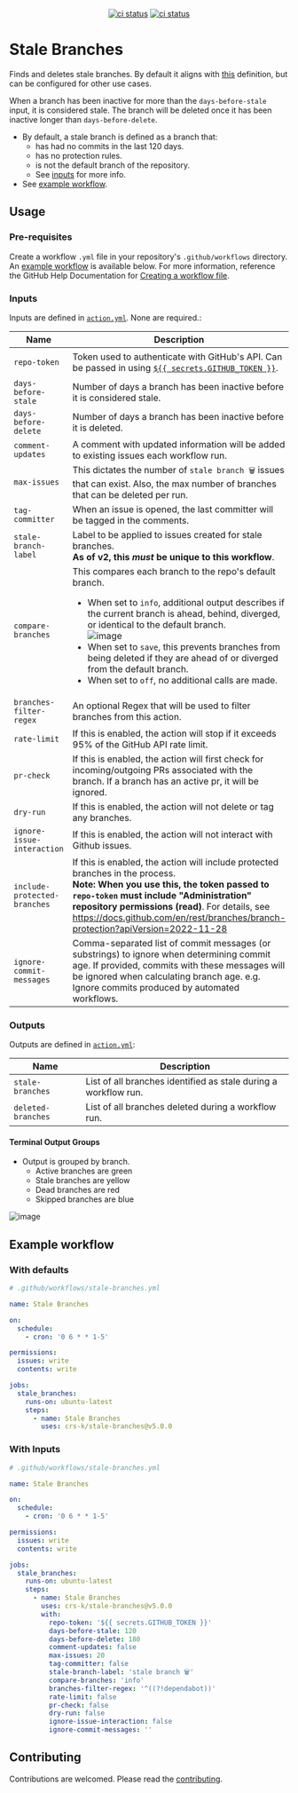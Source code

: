 <p align="center">
  <a href="https://github.com/crs-k/stale-branches/actions"><img alt="ci status" src="https://github.com/crs-k/stale-branches/actions/workflows/ci.yml/badge.svg"></a>
  <a href="https://github.com/crs-k/stale-branches/actions"><img alt="ci status" src="https://github.com/crs-k/stale-branches/actions/workflows/codeql-analysis.yml/badge.svg"></a>
</p>

# Stale Branches

Finds and deletes stale branches. By default it aligns with
[this](https://docs.github.com/en/repositories/configuring-branches-and-merges-in-your-repository/managing-branches-in-your-repository/viewing-branches-in-your-repository) definition, but can be
configured for other use cases.

When a branch has been inactive for more than the `days-before-stale` input, it is considered stale. The branch will be deleted once it has been inactive longer than `days-before-delete`.

- By default, a stale branch is defined as a branch that:
  - has had no commits in the last 120 days.
  - has no protection rules.
  - is not the default branch of the repository.
  - See [inputs](https://github.com/crs-k/stale-branches#inputs) for more info.
- See [example workflow](https://github.com/crs-k/stale-branches#example-workflow).

## Usage

### Pre-requisites

Create a workflow `.yml` file in your repository's `.github/workflows` directory. An [example workflow](#example-workflow) is available below. For more information, reference the GitHub Help
Documentation for [Creating a workflow file](https://help.github.com/en/articles/configuring-a-workflow#creating-a-workflow-file).

### Inputs

Inputs are defined in [`action.yml`](action.yml). None are required.:

| Name                         | Description                                                                                                                                                                                                                                                                                                                                                                                                                                                                                                                   | Default                                                                                                  |
| ---------------------------- | ----------------------------------------------------------------------------------------------------------------------------------------------------------------------------------------------------------------------------------------------------------------------------------------------------------------------------------------------------------------------------------------------------------------------------------------------------------------------------------------------------------------------------- | -------------------------------------------------------------------------------------------------------- |
| `repo-token`                 | Token used to authenticate with GitHub's API. Can be passed in using [`${{ secrets.GITHUB_TOKEN }}`](https://docs.github.com/en/actions/security-guides/automatic-token-authentication#about-the-github_token-secret).                                                                                                                                                                                                                                                                                                        | [`${{ github.token }}`](https://docs.github.com/en/actions/learn-github-actions/contexts#github-context) |
| `days-before-stale`          | Number of days a branch has been inactive before it is considered stale.                                                                                                                                                                                                                                                                                                                                                                                                                                                      | 120 days                                                                                                 |
| `days-before-delete`         | Number of days a branch has been inactive before it is deleted.                                                                                                                                                                                                                                                                                                                                                                                                                                                               | 180 days                                                                                                 |
| `comment-updates`            | A comment with updated information will be added to existing issues each workflow run.                                                                                                                                                                                                                                                                                                                                                                                                                                        | false                                                                                                    |
| `max-issues`                 | This dictates the number of `stale branch 🗑️` issues that can exist. Also, the max number of branches that can be deleted per run.                                                                                                                                                                                                                                                                                                                                                                                            | 20                                                                                                       |
| `tag-committer`              | When an issue is opened, the last committer will be tagged in the comments.                                                                                                                                                                                                                                                                                                                                                                                                                                                   | false                                                                                                    |
| `stale-branch-label`         | Label to be applied to issues created for stale branches. <br>**As of v2, this _must_ be unique to this workflow**.                                                                                                                                                                                                                                                                                                                                                                                                           | `stale branch 🗑️`                                                                                        |
| `compare-branches`           | This compares each branch to the repo's default branch. <ul><li>When set to `info`, additional output describes if the current branch is ahead, behind, diverged, or identical to the default branch.<br>![image](https://user-images.githubusercontent.com/26232872/157590411-7c97806c-a509-4002-b7a5-a1e4a5da08eb.png)</li> <li>When set to `save`, this prevents branches from being deleted if they are ahead of or diverged from the default branch.</li> <li>When set to `off`, no additional calls are made.</li></ul> | off                                                                                                      |
| `branches-filter-regex`      | An optional Regex that will be used to filter branches from this action.                                                                                                                                                                                                                                                                                                                                                                                                                                                      | ''                                                                                                       |
| `rate-limit`                 | If this is enabled, the action will stop if it exceeds 95% of the GitHub API rate limit.                                                                                                                                                                                                                                                                                                                                                                                                                                      | true                                                                                                     |
| `pr-check`                   | If this is enabled, the action will first check for incoming/outgoing PRs associated with the branch. If a branch has an active pr, it will be ignored.                                                                                                                                                                                                                                                                                                                                                                       | false                                                                                                    |
| `dry-run`                    | If this is enabled, the action will not delete or tag any branches.                                                                                                                                                                                                                                                                                                                                                                                                                                                           | false                                                                                                    |
| `ignore-issue-interaction`   | If this is enabled, the action will not interact with Github issues.                                                                                                                                                                                                                                                                                                                                                                                                                                                          | false                                                                                                    |
| `include-protected-branches` | If this is enabled, the action will include protected branches in the process.<br>**Note: When you use this, the token passed to `repo-token` must include "Administration" repository permissions (read)**. For details, see https://docs.github.com/en/rest/branches/branch-protection?apiVersion=2022-11-28                                                                                                                                                                                                                | false                                                                                                    |
| `ignore-commit-messages`     | Comma-separated list of commit messages (or substrings) to ignore when determining commit age. If provided, commits with these messages will be ignored when calculating branch age. e.g. Ignore commits produced by automated workflows.                                                                                                                                                                                                                                                                                     |

### Outputs

Outputs are defined in [`action.yml`](action.yml):

| Name               | Description                                                     |
| ------------------ | --------------------------------------------------------------- |
| `stale-branches`   | List of all branches identified as stale during a workflow run. |
| `deleted-branches` | List of all branches deleted during a workflow run.             |

#### Terminal Output Groups

- Output is grouped by branch.
  - Active branches are green
  - Stale branches are yellow
  - Dead branches are red
  - Skipped branches are blue

![image](https://user-images.githubusercontent.com/26232872/155919116-50a2ded9-2839-4957-aaa2-caa9c40c91c9.png)

## Example workflow

### With defaults

```yaml
# .github/workflows/stale-branches.yml

name: Stale Branches

on:
  schedule:
    - cron: '0 6 * * 1-5'

permissions:
  issues: write
  contents: write

jobs:
  stale_branches:
    runs-on: ubuntu-latest
    steps:
      - name: Stale Branches
        uses: crs-k/stale-branches@v5.0.0
```

### With Inputs

```yaml
# .github/workflows/stale-branches.yml

name: Stale Branches

on:
  schedule:
    - cron: '0 6 * * 1-5'

permissions:
  issues: write
  contents: write

jobs:
  stale_branches:
    runs-on: ubuntu-latest
    steps:
      - name: Stale Branches
        uses: crs-k/stale-branches@v5.0.0
        with:
          repo-token: '${{ secrets.GITHUB_TOKEN }}'
          days-before-stale: 120
          days-before-delete: 180
          comment-updates: false
          max-issues: 20
          tag-committer: false
          stale-branch-label: 'stale branch 🗑️'
          compare-branches: 'info'
          branches-filter-regex: '^((?!dependabot))'
          rate-limit: false
          pr-check: false
          dry-run: false
          ignore-issue-interaction: false
          ignore-commit-messages: ''
```

## Contributing

Contributions are welcomed. Please read the [contributing](https://github.com/crs-k/stale-branches/blob/main/CONTRIBUTING.md).
